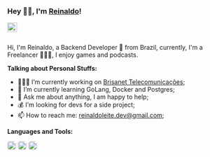 ### Hey 👋🏽, I'm [Reinaldo](https://thereinas.dev)!

<a href="https://www.linkedin.com/in/reinaldoleitedev/">
  <img align="left" alt="Reinaldo LinkedIn" width="22px" src="https://cdn-icons-png.flaticon.com/512/174/174857.png" />
</a>
<br />
<br />

Hi, I'm Reinaldo, a Backend Developer 🚀 from Brazil, currently, I'm a Freelancer 👨🏽‍💻, I enjoy games and podcasts.

**Talking about Personal Stuffs:**

- 👨🏽‍💻 I’m currently working on [Brisanet Telecomunicações](https://www.brisanet.com.br/);
- 🤔 I’m currently learning GoLang, Docker and Postgres; 
- 💬 Ask me about anything, I am happy to help;
- 💰 I'm looking for devs for a side project;
- 📫 How to reach me: reinaldoleite.dev@gmail.com;

**Languages and Tools:** 

<code><img height="20" style="border-radius: 5px" src="https://pbs.twimg.com/profile_images/1142154201444823041/O6AczwfV_400x400.png"></code>
<code><img height="20" style="border-radius: 5px" src="https://pbs.twimg.com/profile_images/815698345716912128/hwUcGZ41_400x400.jpg"></code>
<code><img height="20" style="border-radius: 5px" src="https://pbs.twimg.com/profile_images/827354992377860096/sUe4dG_L_400x400.jpg"></code>


